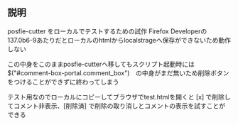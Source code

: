 説明
----

posfie-cutter をローカルでテストするための試作
Firefox Developerの137.0b6-9あたりだとローカルのhtmlからlocalstrageへ保存ができないため動作しない

この中身をこのままposfie-cutterへ移してもスクリプト起動時には $("#comment-box-portal.comment_box")　の中身がまだ無いため削除ボタンをつけることができずに終わってしまう

テスト用なのでローカルにコピーしてブラウザでtest.htmlを開くと [x] で削除してコメント非表示、[削除済] で削除の取り消しとコメントの表示を試すことができる